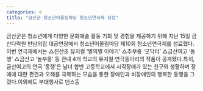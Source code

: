 ```yaml
---
categories: e
title: "금산군 청소년어울림마당 청소년연극제 성료"
---
```

금산군은 청소년에게 다양한 문화예술 활동 기회 및 경험을 제공하기 위해 지난 15일 금산다락원 만남의집 대공연장에서 청소년어울림마당 제10회 청소년연극제를 성료했다.이번 연극제에서는 △진산초 뮤지컬 ‘별의별 이야기’ △추부중 ‘굿닥터’ △금산여고 ‘동행’ △금산고 ‘놀부몽’ 등 관내 4개 학교의 뮤지컬·연극동아리의 작품이 공개됐다.특히, 금산여고의 연극 ‘동행’은 남녀 합반 고등학교에서 시각장애가 있는 친구와 생활하며 장애에 대한 편견과 오해를 극복하는 모습을 통한 장애인과 비장애인의 행복한 동행을 그렸다.이외에도 부대행사로 댄스동